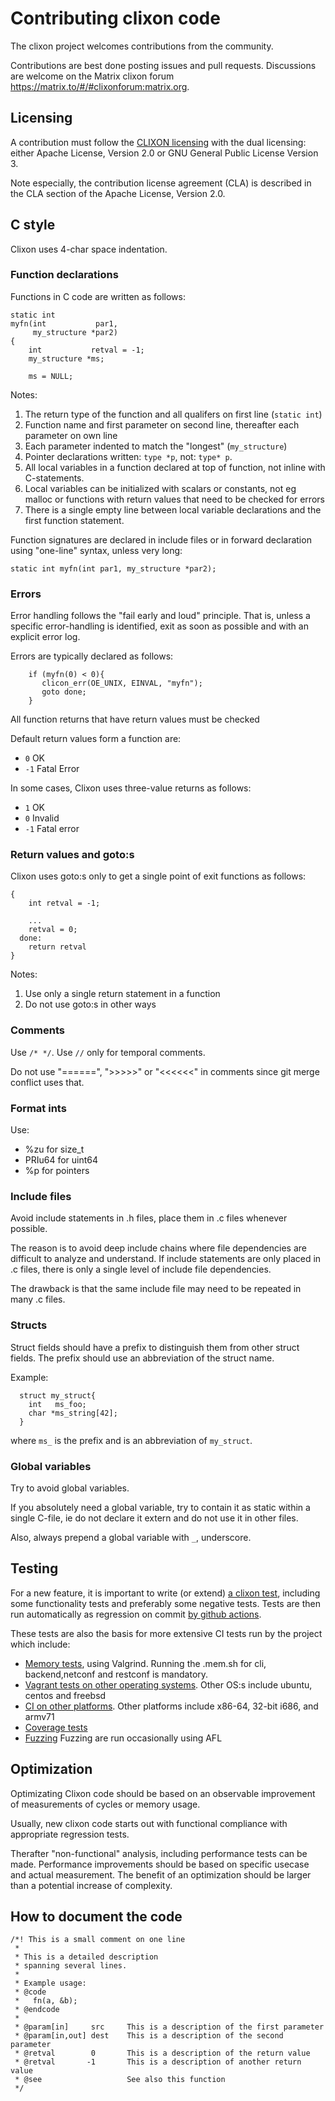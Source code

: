 # Contributing clixon code

The clixon project welcomes contributions from the community.

Contributions are best done posting issues and pull requests. Discussions are welcome on the Matrix clixon forum https://matrix.to/#/#clixonforum:matrix.org.

## Licensing

A contribution must follow the [CLIXON licensing](https://github.com/clicon/clixon/blob/master/LICENSE.md)
with the dual licensing: either Apache License, Version 2.0 or
GNU General Public License Version 3.

Note especially, the contribution license agreement (CLA) is described in the CLA section of the Apache License, Version 2.0.

## C style

Clixon uses 4-char space indentation.

### Function declarations

Functions in C code are written as follows:
```
static int
myfn(int           par1,
     my_structure *par2)
{
    int           retval = -1;
    my_structure *ms;

    ms = NULL;
```
Notes:
1. The return type of the function and all qualifers on first line (`static int`)
2. Function name and first parameter on second line, thereafter each parameter on own line
3. Each parameter indented to match the "longest" (`my_structure`)
4. Pointer declarations written: `type *p`, not: `type* p`.
5. All local variables in a function declared at top of function, not inline with C-statements.
6. Local variables can be initialized with scalars or constants, not eg malloc or functions with return values that need to be  checked for errors
7. There is a single empty line between local variable declarations and the first function statement.

Function signatures are declared in include files or in forward declaration using "one-line" syntax, unless very long:
```
static int myfn(int par1, my_structure *par2);
```

### Errors

Error handling follows the "fail early and loud" principle. That is, unless a specific error-handling
is identified, exit as soon as possible and with an explicit error log.

Errors are typically declared as follows:
```
    if (myfn(0) < 0){
       clicon_err(OE_UNIX, EINVAL, "myfn");
       goto done;
    }
```

All function returns that have return values must be checked

Default return values form a function are:
- `0`  OK
- `-1` Fatal Error

In some cases, Clixon uses three-value returns as follows:
- `1`  OK
- `0`  Invalid
- `-1` Fatal error

### Return values and goto:s

Clixon uses goto:s only to get a single point of exit functions as follows:
```
{
    int retval = -1;

    ...
    retval = 0;
  done:
    return retval
}
```

Notes:
1. Use only a single return statement in a function
2. Do not use goto:s in other ways

### Comments

Use `/* */`. Use `//` only for temporal comments.

Do not use "======", ">>>>>" or "<<<<<<" in comments since git merge conflict uses that.

### Format ints

Use:

- %zu for size_t
- PRIu64 for uint64
- %p for pointers

### Include files

Avoid include statements in .h files, place them in .c files whenever possible.

The reason is to avoid deep include chains where file dependencies are
difficult to analyze and understand. If include statements are only placed in .c
files, there is only a single level of include file dependencies.

The drawback is that the same include file may need to be repeated in many .c files.

### Structs

Struct fields should have a prefix to distinguish them from other struct fields. The prefix should use an abbreviation of the struct name.

Example:
```
  struct my_struct{
    int   ms_foo;
    char *ms_string[42];
  }
```
where `ms_` is the prefix and is an abbreviation of `my_struct`.

### Global variables

Try to avoid global variables.

If you absolutely need a global variable, try to contain it as static within a
single C-file, ie do not declare it extern and do not use it in other files.

Also, always prepend a global variable with `_`, underscore.

## Testing

For a new feature, it is important to write (or extend) [a clixon test](https://github.com/clicon/clixon/blob/master/test/README.md), including some functionality tests and preferably some negative tests. Tests are then run automatically as regression on commit [by github actions](https://github.com/clicon/clixon/actions/).

These tests are also the basis for more extensive CI tests run by the project which
include:
- [Memory tests](https://github.com/clicon/clixon/tree/master/test#memory-leak-test), using Valgrind. Running the .mem.sh for cli, backend,netconf and restconf is mandatory.
- [Vagrant tests on other operating systems](https://github.com/clicon/clixon/tree/master/test/vagrant). Other OS:s include ubuntu, centos and freebsd
- [CI on other platforms](https://github.com/clicon/clixon/tree/master/test/cicd). Other platforms include x86-64, 32-bit i686, and armv71
- [Coverage tests](https://app.codecov.io/gh/clicon/clixon)
- [Fuzzing](https://github.com/clicon/clixon/tree/master/test/fuzz) Fuzzing are run occasionally using AFL

## Optimization

Optimizating Clixon code should be based on an observable improvement
of measurements of cycles or memory usage.

Usually, new clixon code starts out with functional compliance
with appropriate regression tests.

Therafter "non-functional" analysis, including performance tests can
be made. Performance improvements should be based on specific usecase
and actual measurement. The benefit of an optimization should
be larger than a potential increase of complexity.

## How to document the code

```
/*! This is a small comment on one line
 *
 * This is a detailed description
 * spanning several lines.
 *
 * Example usage:
 * @code
 *   fn(a, &b);
 * @endcode
 *
 * @param[in]     src     This is a description of the first parameter
 * @param[in,out] dest    This is a description of the second parameter
 * @retval        0       This is a description of the return value
 * @retval       -1       This is a description of another return value
 * @see                   See also this function
 */
```
